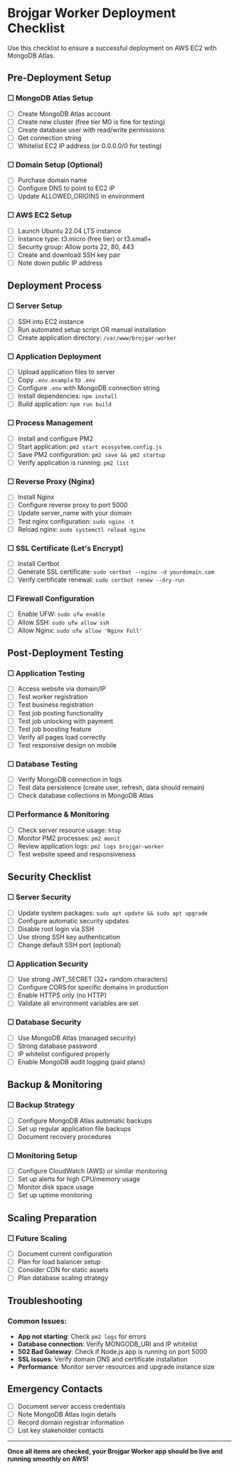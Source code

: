 # Brojgar Worker Deployment Checklist

Use this checklist to ensure a successful deployment on AWS EC2 with MongoDB Atlas.

## Pre-Deployment Setup

### ☐ MongoDB Atlas Setup
- [ ] Create MongoDB Atlas account
- [ ] Create new cluster (free tier M0 is fine for testing)
- [ ] Create database user with read/write permissions
- [ ] Get connection string
- [ ] Whitelist EC2 IP address (or 0.0.0.0/0 for testing)

### ☐ Domain Setup (Optional)
- [ ] Purchase domain name
- [ ] Configure DNS to point to EC2 IP
- [ ] Update ALLOWED_ORIGINS in environment

### ☐ AWS EC2 Setup  
- [ ] Launch Ubuntu 22.04 LTS instance
- [ ] Instance type: t3.micro (free tier) or t3.small+
- [ ] Security group: Allow ports 22, 80, 443
- [ ] Create and download SSH key pair
- [ ] Note down public IP address

## Deployment Process

### ☐ Server Setup
- [ ] SSH into EC2 instance
- [ ] Run automated setup script OR manual installation
- [ ] Create application directory: `/var/www/brojgar-worker`

### ☐ Application Deployment
- [ ] Upload application files to server
- [ ] Copy `.env.example` to `.env`
- [ ] Configure `.env` with MongoDB connection string
- [ ] Install dependencies: `npm install`
- [ ] Build application: `npm run build`

### ☐ Process Management
- [ ] Install and configure PM2
- [ ] Start application: `pm2 start ecosystem.config.js`
- [ ] Save PM2 configuration: `pm2 save && pm2 startup`
- [ ] Verify application is running: `pm2 list`

### ☐ Reverse Proxy (Nginx)
- [ ] Install Nginx
- [ ] Configure reverse proxy to port 5000
- [ ] Update server_name with your domain
- [ ] Test nginx configuration: `sudo nginx -t`
- [ ] Reload nginx: `sudo systemctl reload nginx`

### ☐ SSL Certificate (Let's Encrypt)
- [ ] Install Certbot
- [ ] Generate SSL certificate: `sudo certbot --nginx -d yourdomain.com`
- [ ] Verify certificate renewal: `sudo certbot renew --dry-run`

### ☐ Firewall Configuration
- [ ] Enable UFW: `sudo ufw enable`
- [ ] Allow SSH: `sudo ufw allow ssh`
- [ ] Allow Nginx: `sudo ufw allow 'Nginx Full'`

## Post-Deployment Testing

### ☐ Application Testing
- [ ] Access website via domain/IP
- [ ] Test worker registration
- [ ] Test business registration  
- [ ] Test job posting functionality
- [ ] Test job unlocking with payment
- [ ] Test job boosting feature
- [ ] Verify all pages load correctly
- [ ] Test responsive design on mobile

### ☐ Database Testing
- [ ] Verify MongoDB connection in logs
- [ ] Test data persistence (create user, refresh, data should remain)
- [ ] Check database collections in MongoDB Atlas

### ☐ Performance & Monitoring
- [ ] Check server resource usage: `htop`
- [ ] Monitor PM2 processes: `pm2 monit`
- [ ] Review application logs: `pm2 logs brojgar-worker`
- [ ] Test website speed and responsiveness

## Security Checklist

### ☐ Server Security
- [ ] Update system packages: `sudo apt update && sudo apt upgrade`
- [ ] Configure automatic security updates
- [ ] Disable root login via SSH
- [ ] Use strong SSH key authentication
- [ ] Change default SSH port (optional)

### ☐ Application Security
- [ ] Use strong JWT_SECRET (32+ random characters)
- [ ] Configure CORS for specific domains in production
- [ ] Enable HTTPS only (no HTTP)
- [ ] Validate all environment variables are set

### ☐ Database Security
- [ ] Use MongoDB Atlas (managed security)
- [ ] Strong database password
- [ ] IP whitelist configured properly
- [ ] Enable MongoDB audit logging (paid plans)

## Backup & Monitoring

### ☐ Backup Strategy
- [ ] Configure MongoDB Atlas automatic backups
- [ ] Set up regular application file backups
- [ ] Document recovery procedures

### ☐ Monitoring Setup
- [ ] Configure CloudWatch (AWS) or similar monitoring
- [ ] Set up alerts for high CPU/memory usage
- [ ] Monitor disk space usage
- [ ] Set up uptime monitoring

## Scaling Preparation

### ☐ Future Scaling
- [ ] Document current configuration
- [ ] Plan for load balancer setup
- [ ] Consider CDN for static assets
- [ ] Plan database scaling strategy

## Troubleshooting

### Common Issues:
- **App not starting**: Check `pm2 logs` for errors
- **Database connection**: Verify MONGODB_URI and IP whitelist
- **502 Bad Gateway**: Check if Node.js app is running on port 5000
- **SSL issues**: Verify domain DNS and certificate installation
- **Performance**: Monitor server resources and upgrade instance size

## Emergency Contacts

- [ ] Document server access credentials
- [ ] Note MongoDB Atlas login details  
- [ ] Record domain registrar information
- [ ] List key stakeholder contacts

---

**Once all items are checked, your Brojgar Worker app should be live and running smoothly on AWS!**